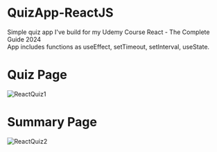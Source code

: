 # QuizApp-ReactJS
Simple quiz app I've build for my Udemy Course React - The Complete Guide 2024 <br/>
App includes functions as useEffect, setTimeout, setInterval, useState. <br/>
# Quiz Page <br/>
![ReactQuiz1](https://github.com/sebastianceloch/QuizApp-ReactJS/assets/73536373/382196e0-4ae3-43ae-8e5c-3323fea31775)
# Summary Page <br/>
![ReactQuiz2](https://github.com/sebastianceloch/QuizApp-ReactJS/assets/73536373/d448596a-e47f-4cae-90c2-b74d840382a7)
